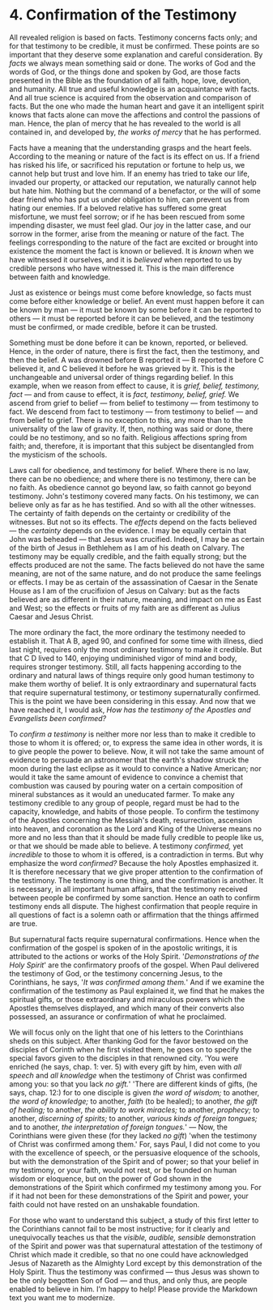 # 4. Confirmation of the Testimony

All revealed religion is based on facts. Testimony concerns facts only; and for that testimony to be credible, it must be confirmed. These points are so important that they deserve some explanation and careful consideration. By *facts* we always mean something said or done. The works of God and the words of God, or the things done and spoken by God, are those facts presented in the Bible as the foundation of all faith, hope, love, devotion, and humanity. All true and useful knowledge is an acquaintance with facts. And all true science is acquired from the observation and comparison of facts. But the one who made the human heart and gave it an intelligent spirit knows that facts alone can move the affections and control the passions of man. Hence, the plan of mercy that he has revealed to the world is all contained in, and developed by, *the works of mercy* that he has performed.

Facts have a meaning that the understanding grasps and the heart feels. According to the meaning or nature of the fact is its effect on us. If a friend has risked his life, or sacrificed his reputation or fortune to help us, we cannot help but trust and love him. If an enemy has tried to take our life, invaded our property, or attacked our reputation, we naturally cannot help but hate him. Nothing but the command of a benefactor, or the will of some dear friend who has put us under obligation to him, can prevent us from hating our enemies. If a beloved relative has suffered some great misfortune, we must feel sorrow; or if he has been rescued from some impending disaster, we must feel glad. Our joy in the latter case, and our sorrow in the former, arise from the meaning or nature of the fact. The feelings corresponding to the nature of the fact are excited or brought into existence the moment the fact is known or believed. It is *known* when we have witnessed it ourselves, and it is *believed* when reported to us by credible persons who have witnessed it. This is the main difference between faith and knowledge.

Just as existence or beings must come before knowledge, so facts must come before either knowledge or belief. An event must happen before it can be known by man — it must be known by some before it can be reported to others — it must be reported before it can be believed, and the testimony must be confirmed, or made credible, before it can be trusted.

Something must be done before it can be known, reported, or believed. Hence, in the order of nature, there is first the fact, then the testimony, and then the belief. A was drowned before B reported it — B reported it before C believed it, and C believed it before he was grieved by it. This is the unchangeable and universal order of things regarding belief. In this example, when we reason from effect to cause, it is *grief, belief, testimony, fact* — and from cause to effect, it is *fact, testimony, belief, grief.* We ascend from grief to belief — from belief to testimony — from testimony to fact. We descend from fact to testimony — from testimony to belief — and from belief to grief. There is no exception to this, any more than to the universality of the law of gravity. If, then, nothing was said or done, there could be no testimony, and so no faith. Religious affections spring from faith; and, therefore, it is important that this subject be disentangled from the mysticism of the schools.

Laws call for obedience, and testimony for belief. Where there is no law, there can be no obedience; and where there is no testimony, there can be no faith. As obedience cannot go beyond law, so faith cannot go beyond testimony. John's testimony covered many facts. On his testimony, we can believe only as far as he has testified. And so with all the other witnesses. The certainty of faith depends on the certainty or credibility of the witnesses. But not so its effects. The *effects* depend on the facts believed — the *certainty* depends on the evidence. I may be equally certain that John was beheaded — that Jesus was crucified. Indeed, I may be as certain of the birth of Jesus in Bethlehem as I am of his death on Calvary. The testimony may be equally credible, and the faith equally strong; but the effects produced are not the same. The facts believed do not have the same meaning, are not of the same nature, and do not produce the same feelings or effects. I may be as certain of the assassination of Caesar in the Senate House as I am of the crucifixion of Jesus on Calvary: but as the facts believed are as different in their nature, meaning, and impact on me as East and West; so the effects or fruits of my faith are as different as Julius Caesar and Jesus Christ.

The more ordinary the fact, the more ordinary the testimony needed to establish it. That A B, aged 90, and confined for some time with illness, died last night, requires only the most ordinary testimony to make it credible. But that C D lived to 140, enjoying undiminished vigor of mind and body, requires stronger testimony. Still, all facts happening according to the ordinary and natural laws of things require only good human testimony to make them worthy of belief. It is only extraordinary and supernatural facts that require supernatural testimony, or testimony supernaturally confirmed. This is the point we have been considering in this essay. And now that we have reached it, I would ask, *How has the testimony of the Apostles and Evangelists been confirmed?*

To *confirm a testimony* is neither more nor less than to make it credible to those to whom it is offered; or, to express the same idea in other words, it is to give people the power to believe. Now, it will not take the same amount of evidence to persuade an astronomer that the earth's shadow struck the moon during the last eclipse as it would to convince a Native American; nor would it take the same amount of evidence to convince a chemist that combustion was caused by pouring water on a certain composition of mineral substances as it would an uneducated farmer. To make any testimony credible to any group of people, regard must be had to the capacity, knowledge, and habits of those people. To confirm the testimony of the Apostles concerning the Messiah's death, resurrection, ascension into heaven, and coronation as the Lord and King of the Universe means no more and no less than that it should be made fully credible to people like us, or that we should be made able to believe. A testimony *confirmed,* yet *incredible* to those to whom it is offered, is a contradiction in terms. But why emphasize the word *confirmed?* Because the holy Apostles emphasized it. It is therefore necessary that we give proper attention to the confirmation of the testimony. The testimony is one thing, and the confirmation is another. It is necessary, in all important human affairs, that the testimony received between people be confirmed by some sanction. Hence an oath to confirm testimony ends all dispute. The highest confirmation that people require in all questions of fact is a solemn oath or affirmation that the things affirmed are true.

But supernatural facts require supernatural confirmations. Hence when the confirmation of the gospel is spoken of in the apostolic writings, it is attributed to the actions or works of the Holy Spirit. '*Demonstrations of the Holy Spirit*' are the confirmatory proofs of the gospel. When Paul delivered the testimony of God, or the testimony concerning Jesus, to the Corinthians, he says, '*It was confirmed among them.*' And if we examine the confirmation of the testimony as Paul explained it, we find that he makes the spiritual gifts, or those extraordinary and miraculous powers which the Apostles themselves displayed, and which many of their converts also possessed, an assurance or confirmation of what he proclaimed.

We will focus only on the light that one of his letters to the Corinthians sheds on this subject. After thanking God for the favor bestowed on the disciples of Corinth when he first visited them, he goes on to specify the special favors given to the disciples in that renowned city. 'You were enriched (he says, chap. 1: ver. 5) with every gift by him, even with *all speech* and *all knowledge* when the testimony of Christ was confirmed among you: so that you lack *no gift.*' 'There are different kinds of gifts, (he says, chap. 12:) for to one disciple is given *the word of wisdom;* to another, *the word of knowledge;* to another, *faith* (to be healed); to another, *the gift of healing;* to another, *the ability to work miracles;* to another, *prophecy;* to another, *discerning of spirits;* to another, *various kinds of foreign tongues;* and to another, *the interpretation of foreign tongues.*' — Now, the Corinthians were given these (for they lacked *no gift*) 'when the testimony of Christ was confirmed among them.' For, says Paul, I did not come to you with the excellence of speech, or the persuasive eloquence of the schools, but with the demonstration of the Spirit and of power; so that your belief in my testimony, or your faith, would not rest, or be founded on human wisdom or eloquence, but on the power of God shown in the demonstrations of the Spirit which confirmed my testimony among you. For if it had not been for these demonstrations of the Spirit and power, your faith could not have rested on an unshakable foundation.

For those who want to understand this subject, a study of this first letter to the Corinthians cannot fail to be most instructive; for it clearly and unequivocally teaches us that the *visible, audible, sensible* demonstration of the Spirit and power was that supernatural attestation of the testimony of Christ which made it credible, so that no one could have acknowledged Jesus of Nazareth as the Almighty Lord except by this demonstration of the Holy Spirit. Thus the testimony was confirmed — thus Jesus was shown to be the only begotten Son of God — and thus, and only thus, are people enabled to believe in him.
I’m happy to help! Please provide the Markdown text you want me to modernize.
